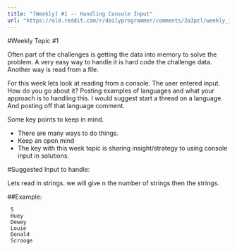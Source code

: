 ```yaml
---
title: "[Weekly] #1 -- Handling Console Input"
url: "https://old.reddit.com/r/dailyprogrammer/comments/2a3pzl/weekly_1_handling_console_input/"
---
```


#Weekly Topic #1

Often part of the challenges is getting the data into memory to solve the problem. A very easy way to handle it is hard code the challenge data. Another way is read from a file.


For this week lets look at reading from a console. The user entered input. How do you go about it? Posting examples of languages and what your approach is to handling this. I would suggest start a thread on a language. And posting off that language comment.


Some key points to keep in mind.

* There are many ways to do things.
* Keep an open mind
* The key with this week topic is sharing insight/strategy to using console input in solutions.

#Suggested Input to handle:

Lets read in strings. we will give n the number of strings then the strings.

##Example:

     5
     Huey
     Dewey
     Louie
     Donald
     Scrooge

